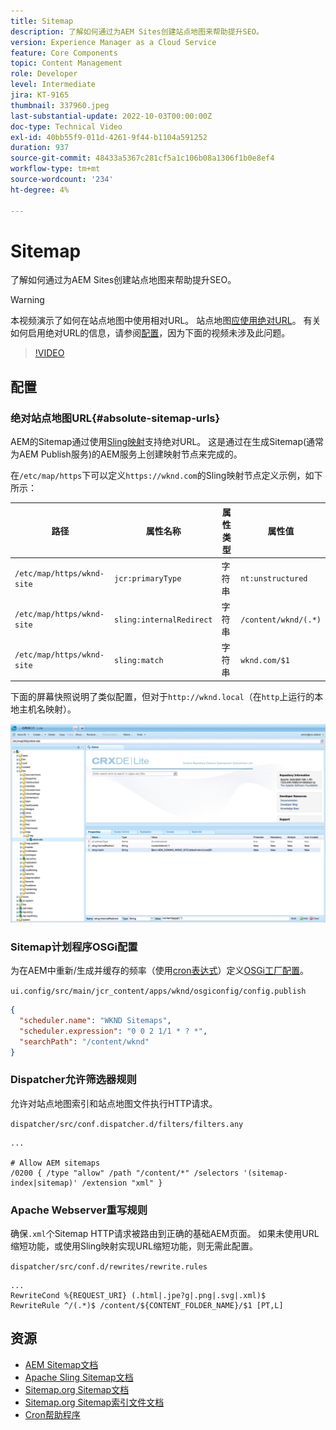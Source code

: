 ```yaml
---
title: Sitemap
description: 了解如何通过为AEM Sites创建站点地图来帮助提升SEO。
version: Experience Manager as a Cloud Service
feature: Core Components
topic: Content Management
role: Developer
level: Intermediate
jira: KT-9165
thumbnail: 337960.jpeg
last-substantial-update: 2022-10-03T00:00:00Z
doc-type: Technical Video
exl-id: 40bb55f9-011d-4261-9f44-b1104a591252
duration: 937
source-git-commit: 48433a5367c281cf5a1c106b08a1306f1b0e8ef4
workflow-type: tm+mt
source-wordcount: '234'
ht-degree: 4%

---
```


# Sitemap

了解如何通过为AEM Sites创建站点地图来帮助提升SEO。

>[!WARNING]
>
>本视频演示了如何在站点地图中使用相对URL。 站点地图[应使用绝对URL](https://sitemaps.org/protocol.html)。 有关如何启用绝对URL的信息，请参阅[配置](#absolute-sitemap-urls)，因为下面的视频未涉及此问题。

>[!VIDEO](https://video.tv.adobe.com/v/337960?quality=12&learn=on)

## 配置

### 绝对站点地图URL{#absolute-sitemap-urls}

AEM的Sitemap通过使用[Sling映射](https://sling.apache.org/documentation/the-sling-engine/mappings-for-resource-resolution.html)支持绝对URL。 这是通过在生成Sitemap(通常为AEM Publish服务)的AEM服务上创建映射节点来完成的。

在`/etc/map/https`下可以定义`https://wknd.com`的Sling映射节点定义示例，如下所示：

| 路径 | 属性名称 | 属性类型 | 属性值 |
|------|----------|---------------|-------|
| `/etc/map/https/wknd-site` | `jcr:primaryType` | 字符串 | `nt:unstructured` |
| `/etc/map/https/wknd-site` | `sling:internalRedirect` | 字符串 | `/content/wknd/(.*)` |
| `/etc/map/https/wknd-site` | `sling:match` | 字符串 | `wknd.com/$1` |

下面的屏幕快照说明了类似配置，但对于`http://wknd.local`（在`http`上运行的本地主机名映射）。

![Sitemap绝对URL配置](../assets/sitemaps/sitemaps-absolute-urls.jpg)


### Sitemap计划程序OSGi配置

为在AEM中重新/生成并缓存的频率（使用[cron表达式](https://cron.help/)）定义[OSGi工厂配置](http://localhost:4502/system/console/configMgr/org.apache.sling.sitemap.impl.SitemapScheduler)。

`ui.config/src/main/jcr_content/apps/wknd/osgiconfig/config.publish`

```json
{
  "scheduler.name": "WKND Sitemaps",
  "scheduler.expression": "0 0 2 1/1 * ? *",
  "searchPath": "/content/wknd"
}
```

### Dispatcher允许筛选器规则

允许对站点地图索引和站点地图文件执行HTTP请求。

`dispatcher/src/conf.dispatcher.d/filters/filters.any`

```
...

# Allow AEM sitemaps
/0200 { /type "allow" /path "/content/*" /selectors '(sitemap-index|sitemap)' /extension "xml" }
```

### Apache Webserver重写规则

确保`.xml`个Sitemap HTTP请求被路由到正确的基础AEM页面。 如果未使用URL缩短功能，或使用Sling映射实现URL缩短功能，则无需此配置。

`dispatcher/src/conf.d/rewrites/rewrite.rules`

```
...
RewriteCond %{REQUEST_URI} (.html|.jpe?g|.png|.svg|.xml)$
RewriteRule ^/(.*)$ /content/${CONTENT_FOLDER_NAME}/$1 [PT,L]
```

## 资源

+ [AEM Sitemap文档](https://experienceleague.adobe.com/docs/experience-manager-cloud-service/content/overview/seo-and-url-management.html?lang=zh-Hans)
+ [Apache Sling Sitemap文档](https://github.com/apache/sling-org-apache-sling-sitemap#readme)
+ [Sitemap.org Sitemap文档](https://www.sitemaps.org/protocol.html)
+ [Sitemap.org Sitemap索引文件文档](https://www.sitemaps.org/protocol.html#index)
+ [Cron帮助程序](https://cron.help/)
